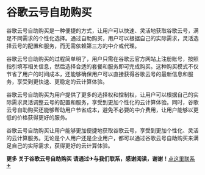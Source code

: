 # 谷歌云号自助购买

谷歌云号自助购买是一种便捷的方式，让用户可以快速、灵活地获取谷歌云号，满足不同需求的个性化选择。通过自助购买，用户可以根据自己的实际需求，灵活选择云号的配置和服务，而无需依赖第三方的中介或代理。

谷歌云号自助购买的过程简单明了，用户只需在谷歌云官方网站上注册账号，按照指引填写相关信息，然后选择合适的套餐和服务即可完成购买。这种购买模式不仅节省了用户的时间成本，还能够确保用户可以直接获得谷歌云号的最新信息和服务，享受到更快速、更稳定的云计算体验。

谷歌云号自助购买为用户提供了更多的选择权和控制权，让用户可以根据自己的实际需求灵活调整云号的配置和服务，享受到更加个性化的云计算体验。同时，谷歌云号自助购买还能够帮助用户节省成本，避免不必要的中介费用，让用户能够以更低的价格获得更好的服务。

谷歌云号自助购买让用户能够更加便捷地获取谷歌云号，享受到更加个性化、灵活的云计算服务。无论是个人用户还是企业用户，都可以通过谷歌云号自助购买来满足自己的实际需求，获得更好的云计算体验。

**更多 关于谷歌云号自助购买 请通过✈与我们联系，感谢阅读，谢谢！**[点这里联系✈](https://b.k02.cc)